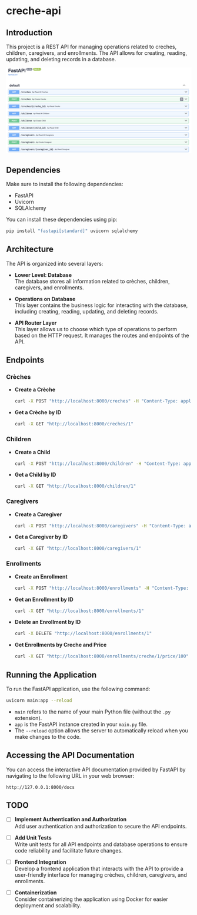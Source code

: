 # creche-api

## Introduction

This project is a REST API for managing operations related to creches, children, caregivers, and enrollments. The API allows for creating, reading, updating, and deleting records in a database.

![creche-api](images/api.png)

## Dependencies

Make sure to install the following dependencies:

- FastAPI
- Uvicorn
- SQLAlchemy

You can install these dependencies using pip:

```bash
pip install "fastapi[standard]" uvicorn sqlalchemy
```

## Architecture

The API is organized into several layers:

- **Lower Level: Database**  
  The database stores all information related to crèches, children, caregivers, and enrollments.

- **Operations on Database**  
  This layer contains the business logic for interacting with the database, including creating, reading, updating, and deleting records.

- **API Router Layer**  
  This layer allows us to choose which type of operations to perform based on the HTTP request. It manages the routes and endpoints of the API.

## Endpoints

### Crèches

- **Create a Crèche**
  ```bash
  curl -X POST "http://localhost:8000/creches" -H "Content-Type: application/json" -d '{"name": "Crèche A", "address": "123 Rue Exemple", "capacity": 30}'
  ```

- **Get a Crèche by ID**
  ```bash
  curl -X GET "http://localhost:8000/creches/1"
  ```

### Children

- **Create a Child**
  ```bash
  curl -X POST "http://localhost:8000/children" -H "Content-Type: application/json" -d '{"first_name": "John", "last_name": "Doe", "date_of_birth": "2020-01-01", "parent_email_address": "parent@example.com", "parent_phone_number": "+666666666"}'
  ```

- **Get a Child by ID**
  ```bash
  curl -X GET "http://localhost:8000/children/1"
  ```

### Caregivers

- **Create a Caregiver**
  ```bash
  curl -X POST "http://localhost:8000/caregivers" -H "Content-Type: application/json" -d '{"first_name": "John", "last_name": "Doe", "qualifications": "Bachelor Degree in Early Childhood Education", "years_of_experience": 5, "caregiver_email_address": "caregiver@example.com", "caregiver_phone_number": "+666666666"}'
  ```

- **Get a Caregiver by ID**
  ```bash
  curl -X GET "http://localhost:8000/caregivers/1"
  ```

### Enrollments

- **Create an Enrollment**
  ```bash
  curl -X POST "http://localhost:8000/enrollments" -H "Content-Type: application/json" -d '{"start_date": "2024-01-01", "end_date": "2024-01-05", "child_id": 1, "caregiver_id": 1, "creche_id": 1, "price": 100}'
  ```

- **Get an Enrollment by ID**
  ```bash
  curl -X GET "http://localhost:8000/enrollments/1"
  ```

- **Delete an Enrollment by ID**
  ```bash
  curl -X DELETE "http://localhost:8000/enrollments/1"
  ```

- **Get Enrollments by Creche and Price**
  ```bash
  curl -X GET "http://localhost:8000/enrollments/creche/1/price/100"
  ```

## Running the Application

To run the FastAPI application, use the following command:

```bash
uvicorn main:app --reload
```

- `main` refers to the name of your main Python file (without the `.py` extension).
- `app` is the FastAPI instance created in your `main.py` file.
- The `--reload` option allows the server to automatically reload when you make changes to the code.

## Accessing the API Documentation

You can access the interactive API documentation provided by FastAPI by navigating to the following URL in your web browser:

```
http://127.0.0.1:8000/docs
```

## TODO

- [ ] **Implement Authentication and Authorization**  
  Add user authentication and authorization to secure the API endpoints.

- [ ] **Add Unit Tests**  
  Write unit tests for all API endpoints and database operations to ensure code reliability and facilitate future changes.

- [ ] **Frontend Integration**  
  Develop a frontend application that interacts with the API to provide a user-friendly interface for managing crèches, children, caregivers, and enrollments.

- [ ] **Containerization**  
  Consider containerizing the application using Docker for easier deployment and scalability.

